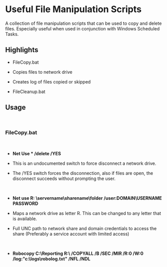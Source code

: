 # Useful File Manipulation Scripts #

A collection of file manipulation scripts that can be used to copy and delete files. Especially useful when used in conjunction with Windows Scheduled Tasks.

## Highlights ##

* FileCopy.bat
 * Copies files to network drive
 * Creates log of files copied or skipped

* FileCleanup.bat


## Usage ##

<br>

### **FileCopy.bat** ###

<br>

* **Net Use * /delete /YES**

 * This is an undocumented switch to force disconnect a network drive. 
 * The /YES switch forces the disconnection, also if files are open, the disconnect succeeds without prompting the user.

<br>
 
* **Net use R: \\servername\sharename\folder /user:DOMAIN\USERNAME PASSWORD**

 * Maps a network drive as letter R. This can be changed to any letter that is available.
 * Full UNC path to network share and domain credentials to access the share (Preferably a service account with limited access)

<br>
 
* **Robocopy C:\Reporting R:\ /COPYALL /B /SEC /MIR /R:0 /W:0 /log:"c:\logs\robolog.txt" /NFL /NDL**


